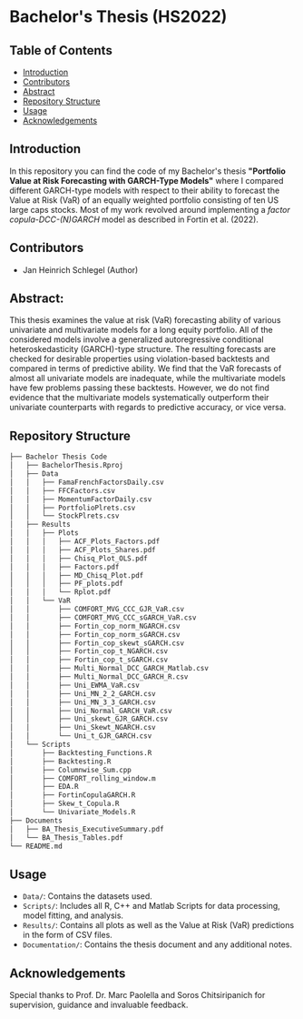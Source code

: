 # Bachelor's Thesis (HS2022)

## Table of Contents

- [Introduction](#introduction)
- [Contributors](#contributors)
- [Abstract](#abstract)
- [Repository Structure](#repository-structure)
- [Usage](#usage)
- [Acknowledgements](#acknowledgements)

## Introduction

In this repository you can find the code of my Bachelor's thesis **"Portfolio Value at Risk Forecasting with GARCH-Type Models"** where I compared different GARCH-type models with respect to their ability to forecast the Value at Risk (VaR) of an equally weighted portfolio consisting of ten US large caps stocks. Most of my work revolved around implementing a *factor copula-DCC-(N)GARCH* model as described in Fortin et al. (2022).

## Contributors

* Jan Heinrich Schlegel (Author)

## Abstract:

This thesis examines the value at risk (VaR) forecasting ability of various univariate and multivariate
models for a long equity portfolio. All of the considered models involve a generalized autoregressive conditional heteroskedasticity (GARCH)-type structure. The resulting forecasts are checked for
desirable properties using violation-based backtests and compared in terms of predictive ability. We
find that the VaR forecasts of almost all univariate models are inadequate, while the multivariate
models have few problems passing these backtests. However, we do not find evidence that the multivariate models systematically outperform their univariate counterparts with regards to predictive
accuracy, or vice versa.

## Repository Structure
```bash
├── Bachelor Thesis Code
│   ├── BachelorThesis.Rproj
│   ├── Data
│   │   ├── FamaFrenchFactorsDaily.csv
│   │   ├── FFCFactors.csv
│   │   ├── MomentumFactorDaily.csv
│   │   ├── PortfolioPlrets.csv
│   │   └── StockPlrets.csv
│   ├── Results
│   │   ├── Plots
│   │   │   ├── ACF_Plots_Factors.pdf
│   │   │   ├── ACF_Plots_Shares.pdf
│   │   │   ├── Chisq_Plot_OLS.pdf
│   │   │   ├── Factors.pdf
│   │   │   ├── MD_Chisq_Plot.pdf
│   │   │   ├── PF_plots.pdf
│   │   │   └── Rplot.pdf
│   │   └── VaR
│   │       ├── COMFORT_MVG_CCC_GJR_VaR.csv
│   │       ├── COMFORT_MVG_CCC_sGARCH_VaR.csv
│   │       ├── Fortin_cop_norm_NGARCH.csv
│   │       ├── Fortin_cop_norm_sGARCH.csv
│   │       ├── Fortin_cop_skewt_sGARCH.csv
│   │       ├── Fortin_cop_t_NGARCH.csv
│   │       ├── Fortin_cop_t_sGARCH.csv
│   │       ├── Multi_Normal_DCC_GARCH_Matlab.csv
│   │       ├── Multi_Normal_DCC_GARCH_R.csv
│   │       ├── Uni_EWMA_VaR.csv
│   │       ├── Uni_MN_2_2_GARCH.csv
│   │       ├── Uni_MN_3_3_GARCH.csv
│   │       ├── Uni_Normal_GARCH_VaR.csv
│   │       ├── Uni_skewt_GJR_GARCH.csv
│   │       ├── Uni_Skewt_NGARCH.csv
│   │       └── Uni_t_GJR_GARCH.csv
│   └── Scripts
│       ├── Backtesting_Functions.R
│       ├── Backtesting.R
│       ├── Columnwise_Sum.cpp
│       ├── COMFORT_rolling_window.m
│       ├── EDA.R
│       ├── FortinCopulaGARCH.R
│       ├── Skew_t_Copula.R
│       └── Univariate_Models.R
├── Documents
│   ├── BA_Thesis_ExecutiveSummary.pdf
│   └── BA_Thesis_Tables.pdf
└── README.md
```

## Usage

- `Data/`: Contains the datasets used.
- `Scripts/`: Includes all R, C++ and Matlab Scripts for data processing, model fitting, and analysis.
- `Results/`: Contains all plots as well as the Value at Risk (VaR) predictions in the form of CSV files.
- `Documentation/`: Contains the thesis document and any additional notes.

## Acknowledgements

Special thanks to Prof. Dr. Marc Paolella and Soros Chitsiripanich for supervision, guidance and invaluable feedback.
